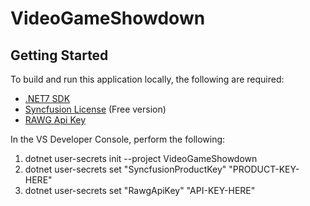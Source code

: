 # VideoGameShowdown

## Getting Started
To build and run this application locally, the following are required:
* [.NET7 SDK](https://dotnet.microsoft.com/en-us/download/visual-studio-sdks)
* [Syncfusion License](https://www.syncfusion.com/sales/communitylicense) (Free version)
* [RAWG Api Key](https://rawg.io/apidocs)

In the VS Developer Console, perform the following:
1. dotnet user-secrets init --project VideoGameShowdown
2. dotnet user-secrets set "SyncfusionProductKey" "PRODUCT-KEY-HERE"
3. dotnet user-secrets set "RawgApiKey" "API-KEY-HERE"